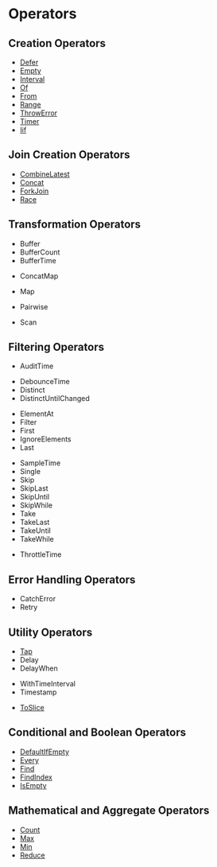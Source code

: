 # Operators

## Creation Operators

- [Defer](/docs/Defer.md)
- [Empty](/docs/Empty.md)
- [Interval](/docs/Interval.md)
- [Of](/docs/Of.md)
- [From](/docs/From.md)
- [Range](/docs/Range.md)
- [ThrowError](/docs/ThrowError.md)
- [Timer](/docs/Timer.md)
- [Iif]()

## Join Creation Operators

- [CombineLatest]()
- [Concat]()
- [ForkJoin]()
- [Race]()
<!-- Merge -->
<!-- Partition -->
<!-- Zip -->

## Transformation Operators

- Buffer
- BufferCount
- BufferTime
<!-- BufferToggle -->
<!-- BufferWhen -->
- ConcatMap
<!-- Exhaust -->
<!-- ExhaustMap -->
<!-- Expand  -->
<!-- GroupBy -->
- Map
<!-- MergeMap -->
<!-- MergeMapTo -->
<!-- MergeScan -->
- Pairwise
<!-- Partition -->
- Scan
<!-- SwitchScan -->
<!-- SwitchMap -->
<!-- SwitchMapTo -->
<!-- Window -->
<!-- WindowCount -->
<!-- WindowTime -->
<!-- WindowToggle -->
<!-- WindowWhen -->

## Filtering Operators

<!-- Audit -->
- AuditTime
<!-- Debounce -->
- DebounceTime
- Distinct
- DistinctUntilChanged
<!-- DistinctUntilKeyChanged -->
- ElementAt
- Filter
- First
- IgnoreElements
- Last
<!-- Sample -->
- SampleTime
- Single
- Skip
- SkipLast
- SkipUntil
- SkipWhile
- Take
- TakeLast
- TakeUntil
- TakeWhile
<!-- Throttle -->
- ThrottleTime

## Error Handling Operators

- CatchError
- Retry

## Utility Operators

- [Tap](/docs/Tap.md)
- Delay
- DelayWhen
<!-- Dematerialize -->
<!-- Materialize -->
<!-- ObserveOn -->
<!-- SubscribeOn -->
- WithTimeInterval
- Timestamp
<!-- Timeout -->
<!-- TimeoutWith -->
- [ToSlice](/docs/ToSlice.md)

## Conditional and Boolean Operators

- [DefaultIfEmpty]()
- [Every]()
- [Find]()
- [FindIndex]()
- [IsEmpty]()

## Mathematical and Aggregate Operators

- [Count](/docs/Count.md)
- [Max](/docs/Max.md)
- [Min](/docs/Min.md)
- [Reduce](/docs/Reduce.md)
